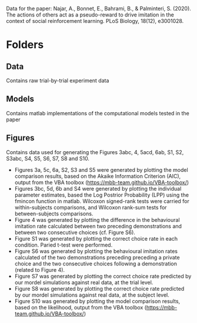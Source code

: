 Data for the paper: Najar, A., Bonnet, E., Bahrami, B., & Palminteri, S. (2020). The actions of others act as a pseudo-reward to drive imitation in the context of social reinforcement learning. PLoS Biology, 18(12), e3001028.

# Folders
## Data
Contains raw trial-by-trial experiment data 
## Models 
Contains matlab implementations of the computational models tested in the paper
## Figures
Contains data used for generating the Figures 3abc, 4, 5acd, 6ab, S1, S2, S3abc, S4, S5, S6, S7, S8 and S10.

- Figures 3a, 5c, 6a, S2, S3 and S5  were generated by plotting the model comparison results, based on the Akaike Information Criterion (AIC), output from the VBA toolbox (https://mbb-team.github.io/VBA-toolbox/)
- Figures 3bc, 5d, 6b and S4 were generated by plotting the individual parameter estimates, based the Log Postrior Probability (LPP) using the fmincon function in matlab. Wilcoxon signed-rank tests were carried for within-subjects comparisons, and Wilcoxon rank-sum tests for between-subjects comparisons.
- Figure 4 was generated by plotting the difference in the behavioural imitation rate calculated between two preceding demonstrations and between two consecutive choices (cf. Figure S6).
- Figure S1 was generated by plotting the correct choice rate in each condition. Paried t-test were performed.
- Figure S6 was generated by plotting the behavioural imitation rates calculated of the two demonstrations preceding preceding a private choice and the two consecutive choices following a demonstration (related to Figure 4).
- Figure S7 was generated by plotting the correct choice rate predicted by our mordel simulations against real data, at the trial level.
- Figure S8 was generated by plotting the correct choice rate predicted by our mordel simulations against real data, at the subject level.
- Figure S10  was generated by plotting the model comparison results, based on the likelihood, output from the VBA toolbox (https://mbb-team.github.io/VBA-toolbox/)

